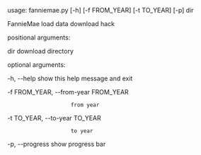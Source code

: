 usage: fanniemae.py [-h] [-f FROM_YEAR] [-t TO_YEAR] [-p] dir

FannieMae load data download hack

positional arguments:

  dir                   download directory

optional arguments:

  -h, --help            show this help message and exit

  -f FROM_YEAR, --from-year FROM_YEAR

                        from year

  -t TO_YEAR, --to-year TO_YEAR

                        to year

  -p, --progress        show progress bar
